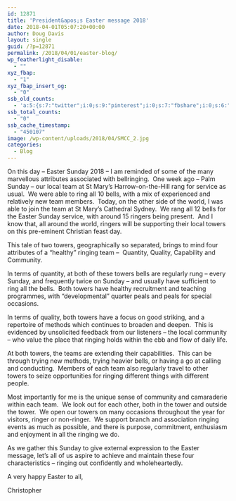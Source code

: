 ```yaml
---
id: 12871
title: 'President&apos;s Easter message 2018'
date: 2018-04-01T05:07:20+00:00
author: Doug Davis
layout: single
guid: /?p=12871
permalink: /2018/04/01/easter-blog/
wp_featherlight_disable:
  - ""
xyz_fbap:
  - "1"
xyz_fbap_insert_og:
  - "0"
ssb_old_counts:
  - 'a:5:{s:7:"twitter";i:0;s:9:"pinterest";i:0;s:7:"fbshare";i:0;s:6:"reddit";i:0;s:6:"tumblr";N;}'
ssb_total_counts:
  - "0"
ssb_cache_timestamp:
  - "450107"
image: /wp-content/uploads/2018/04/SMCC_2.jpg
categories:
  - Blog
---
```

On this day – Easter Sunday 2018 – I am reminded of some of the many marvellous attributes associated with bellringing.  One week ago – Palm Sunday – our local team at St Mary’s Harrow-on-the-Hill rang for service as usual.  We were able to ring all 10 bells, with a mix of experienced and relatively new team members.  Today, on the other side of the world, I was able to join the team at St Mary’s Cathedral Sydney.  We rang all 12 bells for the Easter Sunday service, with around 15 ringers being present.  And I know that, all around the world, ringers will be supporting their local towers on this pre-eminent Christian feast day.

This tale of two towers, geographically so separated, brings to mind four attributes of a “healthy” ringing team –  Quantity, Quality, Capability and Community.

In terms of quantity, at both of these towers bells are regularly rung – every Sunday, and frequently twice on Sunday – and usually have sufficient to ring all the bells.  Both towers have healthy recruitment and teaching programmes, with “developmental” quarter peals and peals for special occasions.

In terms of quality, both towers have a focus on good striking, and a repertoire of methods which continues to broaden and deepen.  This is evidenced by unsolicited feedback from our listeners – the local community – who value the place that ringing holds within the ebb and flow of daily life.

At both towers, the teams are extending their capabilities.  This can be through trying new methods, trying heavier bells, or having a go at calling and conducting.  Members of each team also regularly travel to other towers to seize opportunities for ringing different things with different people.

Most importantly for me is the unique sense of community and camaraderie within each team.  We look out for each other, both in the tower and outside the tower.  We open our towers on many occasions throughout the year for visitors, ringer or non-ringer.  We support branch and association ringing events as much as possible, and there is purpose, commitment, enthusiasm and enjoyment in all the ringing we do.

As we gather this Sunday to give external expression to the Easter message, let’s all of us aspire to achieve and maintain these four characteristics – ringing out confidently and wholeheartedly.

A very happy Easter to all,

Christopher
